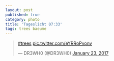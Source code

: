 ```yaml
---
layout: post
published: true
category: photo
title: 'Tageslicht 07:33'
tags: trees baeume
---
```

<blockquote class=""twitter-tweet""><p lang=""und"" dir=""ltr""><a href=""https://twitter.com/hashtag/trees?src=hash"">#trees</a> <a href=""https://t.co/eYRRoPvonv"">pic.twitter.com/eYRRoPvonv</a></p>&mdash; DR3WH0 (@DR3WH0) <a href=""https://twitter.com/DR3WH0/status/823523943759970306"">January 23, 2017</a></blockquote>
<script async src=""//platform.twitter.com/widgets.js"" charset=""utf-8""></script>
